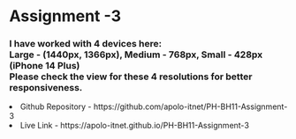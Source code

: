 <h1> Assignment -3 </h1> 

<h3> 
I have worked with 4 devices here: 
<br>
Large - (1440px, 1366px),
Medium - 768px, 
Small - 428px (iPhone 14 Plus)
<br>
Please check the view for these 4 resolutions for better responsiveness. </h3>

<li font-size=20px> Github Repository - https://github.com/apolo-itnet/PH-BH11-Assignment-3 </li>
<li font-size=20px> Live Link - https://apolo-itnet.github.io/PH-BH11-Assignment-3  </li>
